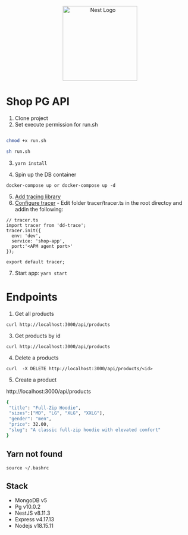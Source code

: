 <p align="center">
  <a href="http://nestjs.com/" target="blank"><img src="https://nestjs.com/img/logo-small.svg" width="200" alt="Nest Logo" /></a>
</p>

# Shop PG API

1. Clone project
2. Set execute permission for run.sh

```bash

chmod +x run.sh

sh run.sh

```

3. `yarn install`

4. Spin up the DB container

```
docker-compose up or docker-compose up -d
```

5. [Add tracing library](https://docs.datadoghq.com/tracing/trace_collection/automatic_instrumentation/dd_libraries/nodejs/)
6. [Configure tracer](https://docs.datadoghq.com/tracing/trace_collection/library_config/nodejs/#instrumentation) - Edit folder tracer/tracer.ts in the root directoy and addin the following:

```
// tracer.ts
import tracer from 'dd-trace';
tracer.init({
  env: 'dev',
  service: 'shop-app',
  port:'<APM agent port>'
});

export default tracer;
```

7. Start app: `yarn start`

# Endpoints

1. Get all products

```
curl http://localhost:3000/api/products
```

3. Get products by id

```
curl http://localhost:3000/api/products
```

4. Delete a products

```
curl  -X DELETE http://localhost:3000/api/products/<id>
```

5. Create a product

http://localhost:3000/api/products

```bash
{
 "title": "Full-Zip Hoodie",
 "sizes":["MD", "LG", "XLG", "XXLG"],
 "gender": "men",
 "price": 32.00,
 "slug": "A classic full-zip hoodie with elevated comfort"
}

```

## Yarn not found

```
source ~/.bashrc

```

## Stack

- MongoDB v5
- Pg v10.0.2
- NestJS v8.11.3
- Express v4.17.13
- Nodejs v18.15.11
